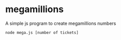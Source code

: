 megamillions
============

A simple js program to create megamillions numbers

```
node mega.js [number of tickets]
```
